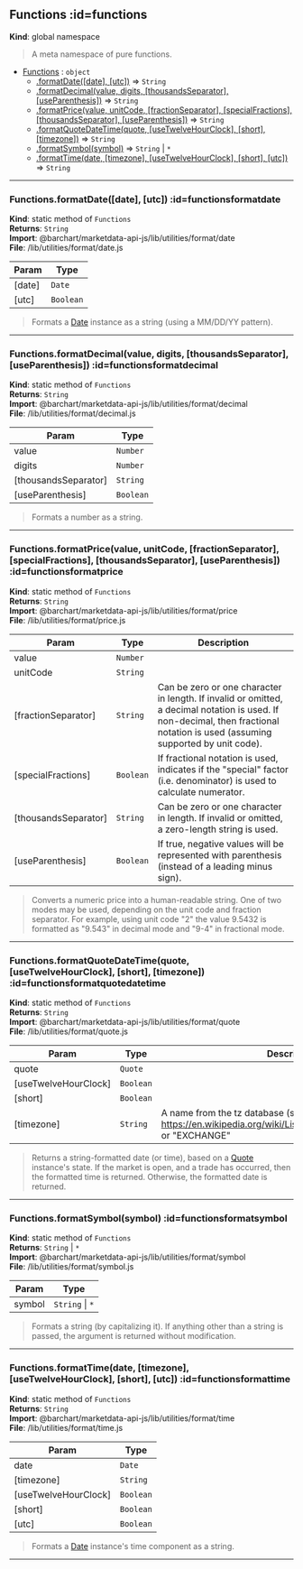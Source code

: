 ## Functions :id=functions
**Kind**: global namespace  
>A meta namespace of pure functions.


* [Functions](#Functions) : <code>object</code>
    * [.formatDate([date], [utc])](#FunctionsformatDate) ⇒ <code>String</code>
    * [.formatDecimal(value, digits, [thousandsSeparator], [useParenthesis])](#FunctionsformatDecimal) ⇒ <code>String</code>
    * [.formatPrice(value, unitCode, [fractionSeparator], [specialFractions], [thousandsSeparator], [useParenthesis])](#FunctionsformatPrice) ⇒ <code>String</code>
    * [.formatQuoteDateTime(quote, [useTwelveHourClock], [short], [timezone])](#FunctionsformatQuoteDateTime) ⇒ <code>String</code>
    * [.formatSymbol(symbol)](#FunctionsformatSymbol) ⇒ <code>String</code> \| <code>\*</code>
    * [.formatTime(date, [timezone], [useTwelveHourClock], [short], [utc])](#FunctionsformatTime) ⇒ <code>String</code>


* * *

### Functions.formatDate([date], [utc]) :id=functionsformatdate
**Kind**: static method of <code>Functions</code>  
**Returns**: <code>String</code>  
**Import**: @barchart/marketdata-api-js/lib/utilities/format/date  
**File**: /lib/utilities/format/date.js  

| Param | Type |
| --- | --- |
| [date] | <code>Date</code> | 
| [utc] | <code>Boolean</code> | 

>Formats a [Date](Date) instance as a string (using a MM/DD/YY pattern).


* * *

### Functions.formatDecimal(value, digits, [thousandsSeparator], [useParenthesis]) :id=functionsformatdecimal
**Kind**: static method of <code>Functions</code>  
**Returns**: <code>String</code>  
**Import**: @barchart/marketdata-api-js/lib/utilities/format/decimal  
**File**: /lib/utilities/format/decimal.js  

| Param | Type |
| --- | --- |
| value | <code>Number</code> | 
| digits | <code>Number</code> | 
| [thousandsSeparator] | <code>String</code> | 
| [useParenthesis] | <code>Boolean</code> | 

>Formats a number as a string.


* * *

### Functions.formatPrice(value, unitCode, [fractionSeparator], [specialFractions], [thousandsSeparator], [useParenthesis]) :id=functionsformatprice
**Kind**: static method of <code>Functions</code>  
**Returns**: <code>String</code>  
**Import**: @barchart/marketdata-api-js/lib/utilities/format/price  
**File**: /lib/utilities/format/price.js  

| Param | Type | Description |
| --- | --- | --- |
| value | <code>Number</code> |  |
| unitCode | <code>String</code> |  |
| [fractionSeparator] | <code>String</code> | Can be zero or one character in length. If invalid or omitted, a decimal notation is used. If non-decimal, then fractional notation is used (assuming supported by unit code). |
| [specialFractions] | <code>Boolean</code> | If fractional notation is used, indicates if the "special" factor (i.e. denominator) is used to calculate numerator. |
| [thousandsSeparator] | <code>String</code> | Can be zero or one character in length. If invalid or omitted, a zero-length string is used. |
| [useParenthesis] | <code>Boolean</code> | If true, negative values will be represented with parenthesis (instead of a leading minus sign). |

>Converts a numeric price into a human-readable string. One of two modes
may be used, depending on the unit code and fraction separator. For example,
using unit code "2" the value 9.5432 is formatted as "9.543" in decimal
mode and "9-4" in fractional mode.


* * *

### Functions.formatQuoteDateTime(quote, [useTwelveHourClock], [short], [timezone]) :id=functionsformatquotedatetime
**Kind**: static method of <code>Functions</code>  
**Returns**: <code>String</code>  
**Import**: @barchart/marketdata-api-js/lib/utilities/format/quote  
**File**: /lib/utilities/format/quote.js  

| Param | Type | Description |
| --- | --- | --- |
| quote | <code>Quote</code> |  |
| [useTwelveHourClock] | <code>Boolean</code> |  |
| [short] | <code>Boolean</code> |  |
| [timezone] | <code>String</code> | A name from the tz database (see https://en.wikipedia.org/wiki/List_of_tz_database_time_zones) or "EXCHANGE" |

>Returns a string-formatted date (or time), based on a [Quote](/content/sdk/lib-marketstate?id=quote) instance's
state. If the market is open, and a trade has occurred, then the formatted time
is returned. Otherwise, the formatted date is returned.


* * *

### Functions.formatSymbol(symbol) :id=functionsformatsymbol
**Kind**: static method of <code>Functions</code>  
**Returns**: <code>String</code> \| <code>\*</code>  
**Import**: @barchart/marketdata-api-js/lib/utilities/format/symbol  
**File**: /lib/utilities/format/symbol.js  

| Param | Type |
| --- | --- |
| symbol | <code>String</code> \| <code>\*</code> | 

>Formats a string (by capitalizing it). If anything other than a string
is passed, the argument is returned without modification.


* * *

### Functions.formatTime(date, [timezone], [useTwelveHourClock], [short], [utc]) :id=functionsformattime
**Kind**: static method of <code>Functions</code>  
**Returns**: <code>String</code>  
**Import**: @barchart/marketdata-api-js/lib/utilities/format/time  
**File**: /lib/utilities/format/time.js  

| Param | Type |
| --- | --- |
| date | <code>Date</code> | 
| [timezone] | <code>String</code> | 
| [useTwelveHourClock] | <code>Boolean</code> | 
| [short] | <code>Boolean</code> | 
| [utc] | <code>Boolean</code> | 

>Formats a [Date](Date) instance's time component as a string.


* * *

